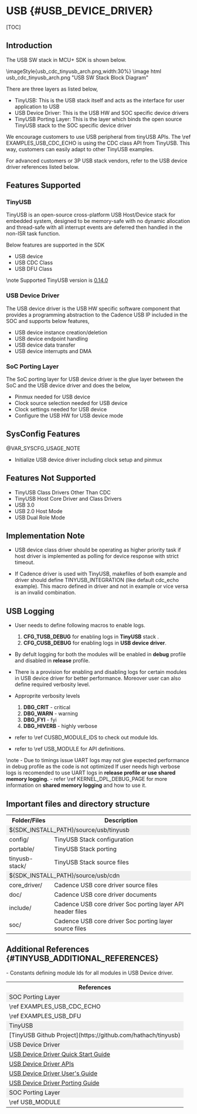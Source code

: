 # USB {#USB_DEVICE_DRIVER}

[TOC]

## Introduction

The USB SW stack in MCU+ SDK is shown below.

\imageStyle{usb_cdc_tinyusb_arch.png,width:30%}
\image html usb_cdc_tinyusb_arch.png "USB SW Stack Block Diagram"

There are three layers as listed below,
- TinyUSB: This is the USB stack itself and acts as the interface for user application to USB
- USB Device Driver: This is the USB HW and SOC specific device drivers
- TinyUSB Porting Layer: This is the layer which binds the open source TinyUSB stack to the SOC specific device driver

We encourage customers to use USB peripheral from tinyUSB APIs. The \ref EXAMPLES_USB_CDC_ECHO is using the CDC class API from TinyUSB. This way, customers can easily adapt to other TinyUSB examples.

For advanced customers or 3P USB stack vendors, refer to the USB device driver references listed below.

## Features Supported

### TinyUSB

TinyUSB is an open-source cross-platform USB Host/Device stack for embedded system, designed to be memory-safe with no dynamic allocation and thread-safe with all interrupt events are deferred then handled in the non-ISR task function.

Below features are supported in the SDK
- USB device
- USB CDC Class
- USB DFU Class 

\note Supported TinyUSB version is [0.14.0](https://github.com/hathach/tinyusb/tree/0.14.0) 

### USB Device Driver

The USB device driver is the USB HW specific software component that provides a programming abstraction to the Cadence USB IP
included in the SOC and supports below features,

- USB device instance creation/deletion
- USB device endpoint handling
- USB device data transfer
- USB device interrupts and DMA

### SoC Porting Layer

The SoC porting layer for USB device driver is the glue layer between the SoC and the USB device driver
and does the below,

- Pinmux needed for USB device
- Clock source selection needed for USB device
- Clock settings needed for USB device
- Configure the USB HW for USB device mode

## SysConfig Features

@VAR_SYSCFG_USAGE_NOTE

- Initialize USB device driver including clock setup and pinmux

## Features Not Supported

- TinyUSB Class Drivers Other Than CDC
- TinyUSB Host Core Driver and Class Drivers
- USB 3.0
- USB 2.0 Host Mode
- USB Dual Role Mode

## Implementation Note

- USB device class driver should be operating as higher priority task if host driver is implemented as polling for device response with strict timeout.

- If Cadence driver is used with TinyUSB, makefiles of both example and driver should define TINYUSB_INTEGRATION (like default cdc_echo example). This macro defined in driver and not in example or vice versa is an invalid combination.

## USB Logging 

- User needs to define following macros to enable logs. 
	1. **CFG_TUSB_DEBUG** for enabling logs in **TinyUSB** stack .
	2. **CFG_CUSB_DEBUG** for enabling logs in **USB device driver**.
- By defult logging for both the modules will be enabled in **debug** profile and disabled in **release** profile. 
- There is a provision for enabling and disabling logs for certain modules in USB device driver for better performance. Moreover user can also define required verbosity level. 

- Approprite verbosity levels 
	1. **DBG_CRIT** - critical         
	2. **DBG_WARN** - warning
    3. **DBG_FYI** - fyi
    4. **DBG_HIVERB** - highly verbose

- refer to \ref CUSBD_MODULE_IDS to check out module Ids. 
- refer to \ref USB_MODULE for API definitions. 

\note 
	- Due to timings issue UART logs may not give expected performance in debug profile as the code is not optimized	  If user needs high verbose logs is recomended to use UART logs in **release profile or use shared memory logging.**
	- refer \ref KERNEL_DPL_DEBUG_PAGE for more information on **shared memory logging** and how to use it. 


## Important files and directory structure

<table>
<tr>
    <th>Folder/Files
    <th>Description
</tr>
<tr><td colspan="2" bgcolor=#F0F0F0> ${SDK_INSTALL_PATH}/source/usb/tinyusb</td></tr>
<tr>
    <td>config/
    <td>TinyUSB Stack configuration</td>
</tr>
<tr>
    <td>portable/
    <td>TinyUSB Stack porting</td>
</tr>
<tr>
    <td>tinyusb-stack/
    <td>TinyUSB Stack source files</td>
</tr>
<tr><td colspan="2" bgcolor=#F0F0F0> ${SDK_INSTALL_PATH}/source/usb/cdn</td></tr>
<tr>
    <td>core_driver/
    <td>Cadence USB core driver source files</td>
</tr>
<tr>
    <td>doc/
    <td>Cadence USB core driver documents</td>
</tr>
<tr>
    <td>include/
    <td>Cadence USB core driver Soc porting layer API header files</td>
</tr>
<tr>
    <td>soc/
    <td>Cadence USB core driver Soc porting layer source files</td>
</tr>
</table>

## Additional References {#TINYUSB_ADDITIONAL_REFERENCES}

<table>
<tr>
    <th>References
</tr>
<tr><td colspan="1" bgcolor=#F0F0F0> SOC Porting Layer </td></tr>
<tr>
    <td>\ref EXAMPLES_USB_CDC_ECHO
</tr>
<tr>
    <td>\ref EXAMPLES_USB_DFU
</tr>
<tr><td colspan="1" bgcolor=#F0F0F0> TinyUSB </td></tr>
<tr>
    <td>[TinyUSB Github Project](https://github.com/hathach/tinyusb)
</tr>
<tr><td colspan="1" bgcolor=#F0F0F0> USB Device Driver </td></tr>
<tr>
    <td> <a href="../../source/usb/cdn/doc/usb_ss_drd_driver_quick_start_guide.pdf">USB Device Driver Quick Start Guide</a>
</tr>
<tr>
    <td> <a href="../../source/usb/cdn/doc/api_usage_guide.pdf">USB Device Driver APIs</a>
</tr>
<tr>
    <td> <a href="../../source/usb/cdn/doc/core_driver/usb_ss_drd_driver_guide.pdf">USB Device Driver User's Guide</a>
</tr>
<tr>
    <td> <a href="../../source/usb/cdn/doc/porting/porting_guide.pdf">USB Device Driver Porting Guide</a>
</tr>
- Constants defining module Ids for all modules in USB Device driver. 
<tr><td colspan="1" bgcolor=#F0F0F0> SOC Porting Layer </td></tr>
<tr>
    <td>\ref USB_MODULE
</tr>
</table>

